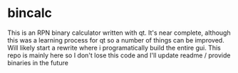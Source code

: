 # bincalc

This is an RPN binary calculator written with qt. It's near complete, although this was a learning process for qt so a number of things can be improved. Will likely start a rewrite where i programatically build the entire gui. This repo is mainly here so I don't lose this code and I'll update readme / provide binaries in the future